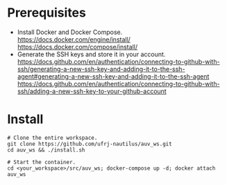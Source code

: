 # Prerequisites
- Install Docker and Docker Compose.<br />
<https://docs.docker.com/engine/install/><br />
<https://docs.docker.com/compose/install/>
- Generate the SSH keys and store it in your account.<br />
<https://docs.github.com/en/authentication/connecting-to-github-with-ssh/generating-a-new-ssh-key-and-adding-it-to-the-ssh-agent#generating-a-new-ssh-key-and-adding-it-to-the-ssh-agent><br />
<https://docs.github.com/en/authentication/connecting-to-github-with-ssh/adding-a-new-ssh-key-to-your-github-account>
# Install
    # Clone the entire workspace.
    git clone https://github.com/ufrj-nautilus/auv_ws.git
    cd auv_ws && ./install.sh
    
    # Start the container.
    cd <your_workspace>/src/auv_ws; docker-compose up -d; docker attach auv_ws
